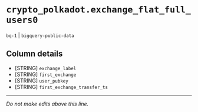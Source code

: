 # `crypto_polkadot.exchange_flat_full_users0`
`bq-1` | `bigquery-public-data`

## Column details
* [STRING]    `exchange_label`
* [STRING]    `first_exchange`
* [STRING]    `user_pubkey`
* [STRING]    `first_exchange_transfer_ts`

-------------------------------------------------------------------------------
*Do not make edits above this line.*
